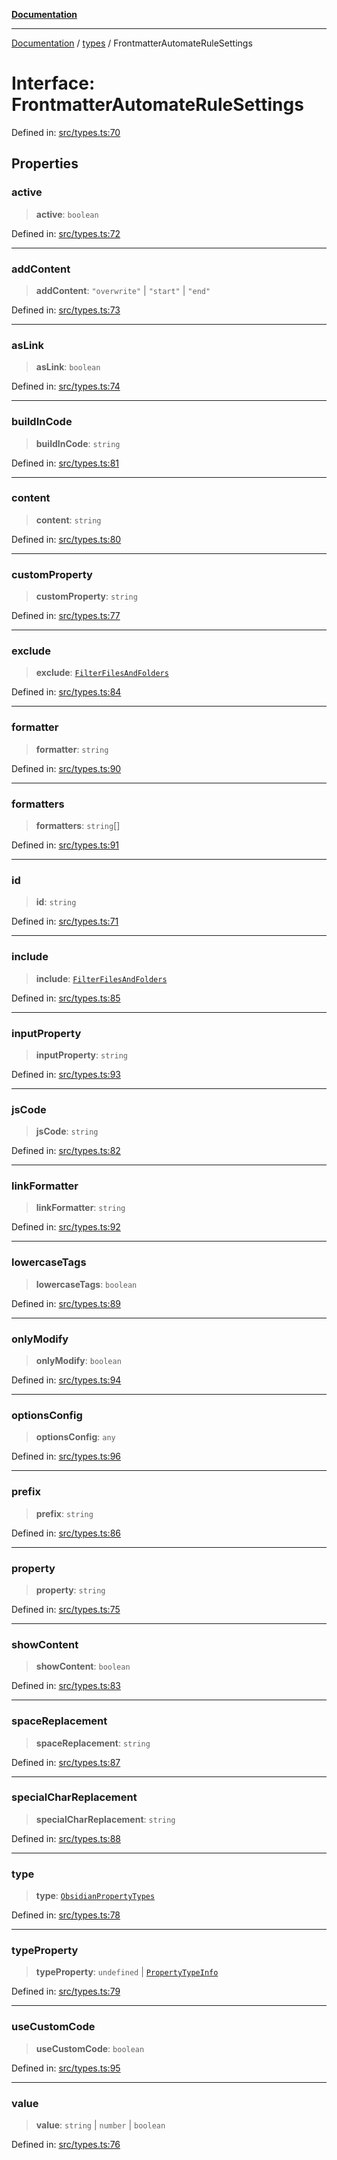 [**Documentation**](../../README.md)

***

[Documentation](../../README.md) / [types](../README.md) / FrontmatterAutomateRuleSettings

# Interface: FrontmatterAutomateRuleSettings

Defined in: [src/types.ts:70](https://github.com/Christian-Me/folder-to-tags-plugin/blob/1b47fd7d007d2f33409aeb5e2ff62bca31adb1cf/src/types.ts#L70)

## Properties

### active

> **active**: `boolean`

Defined in: [src/types.ts:72](https://github.com/Christian-Me/folder-to-tags-plugin/blob/1b47fd7d007d2f33409aeb5e2ff62bca31adb1cf/src/types.ts#L72)

***

### addContent

> **addContent**: `"overwrite"` \| `"start"` \| `"end"`

Defined in: [src/types.ts:73](https://github.com/Christian-Me/folder-to-tags-plugin/blob/1b47fd7d007d2f33409aeb5e2ff62bca31adb1cf/src/types.ts#L73)

***

### asLink

> **asLink**: `boolean`

Defined in: [src/types.ts:74](https://github.com/Christian-Me/folder-to-tags-plugin/blob/1b47fd7d007d2f33409aeb5e2ff62bca31adb1cf/src/types.ts#L74)

***

### buildInCode

> **buildInCode**: `string`

Defined in: [src/types.ts:81](https://github.com/Christian-Me/folder-to-tags-plugin/blob/1b47fd7d007d2f33409aeb5e2ff62bca31adb1cf/src/types.ts#L81)

***

### content

> **content**: `string`

Defined in: [src/types.ts:80](https://github.com/Christian-Me/folder-to-tags-plugin/blob/1b47fd7d007d2f33409aeb5e2ff62bca31adb1cf/src/types.ts#L80)

***

### customProperty

> **customProperty**: `string`

Defined in: [src/types.ts:77](https://github.com/Christian-Me/folder-to-tags-plugin/blob/1b47fd7d007d2f33409aeb5e2ff62bca31adb1cf/src/types.ts#L77)

***

### exclude

> **exclude**: [`FilterFilesAndFolders`](FilterFilesAndFolders.md)

Defined in: [src/types.ts:84](https://github.com/Christian-Me/folder-to-tags-plugin/blob/1b47fd7d007d2f33409aeb5e2ff62bca31adb1cf/src/types.ts#L84)

***

### formatter

> **formatter**: `string`

Defined in: [src/types.ts:90](https://github.com/Christian-Me/folder-to-tags-plugin/blob/1b47fd7d007d2f33409aeb5e2ff62bca31adb1cf/src/types.ts#L90)

***

### formatters

> **formatters**: `string`[]

Defined in: [src/types.ts:91](https://github.com/Christian-Me/folder-to-tags-plugin/blob/1b47fd7d007d2f33409aeb5e2ff62bca31adb1cf/src/types.ts#L91)

***

### id

> **id**: `string`

Defined in: [src/types.ts:71](https://github.com/Christian-Me/folder-to-tags-plugin/blob/1b47fd7d007d2f33409aeb5e2ff62bca31adb1cf/src/types.ts#L71)

***

### include

> **include**: [`FilterFilesAndFolders`](FilterFilesAndFolders.md)

Defined in: [src/types.ts:85](https://github.com/Christian-Me/folder-to-tags-plugin/blob/1b47fd7d007d2f33409aeb5e2ff62bca31adb1cf/src/types.ts#L85)

***

### inputProperty

> **inputProperty**: `string`

Defined in: [src/types.ts:93](https://github.com/Christian-Me/folder-to-tags-plugin/blob/1b47fd7d007d2f33409aeb5e2ff62bca31adb1cf/src/types.ts#L93)

***

### jsCode

> **jsCode**: `string`

Defined in: [src/types.ts:82](https://github.com/Christian-Me/folder-to-tags-plugin/blob/1b47fd7d007d2f33409aeb5e2ff62bca31adb1cf/src/types.ts#L82)

***

### linkFormatter

> **linkFormatter**: `string`

Defined in: [src/types.ts:92](https://github.com/Christian-Me/folder-to-tags-plugin/blob/1b47fd7d007d2f33409aeb5e2ff62bca31adb1cf/src/types.ts#L92)

***

### lowercaseTags

> **lowercaseTags**: `boolean`

Defined in: [src/types.ts:89](https://github.com/Christian-Me/folder-to-tags-plugin/blob/1b47fd7d007d2f33409aeb5e2ff62bca31adb1cf/src/types.ts#L89)

***

### onlyModify

> **onlyModify**: `boolean`

Defined in: [src/types.ts:94](https://github.com/Christian-Me/folder-to-tags-plugin/blob/1b47fd7d007d2f33409aeb5e2ff62bca31adb1cf/src/types.ts#L94)

***

### optionsConfig

> **optionsConfig**: `any`

Defined in: [src/types.ts:96](https://github.com/Christian-Me/folder-to-tags-plugin/blob/1b47fd7d007d2f33409aeb5e2ff62bca31adb1cf/src/types.ts#L96)

***

### prefix

> **prefix**: `string`

Defined in: [src/types.ts:86](https://github.com/Christian-Me/folder-to-tags-plugin/blob/1b47fd7d007d2f33409aeb5e2ff62bca31adb1cf/src/types.ts#L86)

***

### property

> **property**: `string`

Defined in: [src/types.ts:75](https://github.com/Christian-Me/folder-to-tags-plugin/blob/1b47fd7d007d2f33409aeb5e2ff62bca31adb1cf/src/types.ts#L75)

***

### showContent

> **showContent**: `boolean`

Defined in: [src/types.ts:83](https://github.com/Christian-Me/folder-to-tags-plugin/blob/1b47fd7d007d2f33409aeb5e2ff62bca31adb1cf/src/types.ts#L83)

***

### spaceReplacement

> **spaceReplacement**: `string`

Defined in: [src/types.ts:87](https://github.com/Christian-Me/folder-to-tags-plugin/blob/1b47fd7d007d2f33409aeb5e2ff62bca31adb1cf/src/types.ts#L87)

***

### specialCharReplacement

> **specialCharReplacement**: `string`

Defined in: [src/types.ts:88](https://github.com/Christian-Me/folder-to-tags-plugin/blob/1b47fd7d007d2f33409aeb5e2ff62bca31adb1cf/src/types.ts#L88)

***

### type

> **type**: [`ObsidianPropertyTypes`](../type-aliases/ObsidianPropertyTypes.md)

Defined in: [src/types.ts:78](https://github.com/Christian-Me/folder-to-tags-plugin/blob/1b47fd7d007d2f33409aeb5e2ff62bca31adb1cf/src/types.ts#L78)

***

### typeProperty

> **typeProperty**: `undefined` \| [`PropertyTypeInfo`](../type-aliases/PropertyTypeInfo.md)

Defined in: [src/types.ts:79](https://github.com/Christian-Me/folder-to-tags-plugin/blob/1b47fd7d007d2f33409aeb5e2ff62bca31adb1cf/src/types.ts#L79)

***

### useCustomCode

> **useCustomCode**: `boolean`

Defined in: [src/types.ts:95](https://github.com/Christian-Me/folder-to-tags-plugin/blob/1b47fd7d007d2f33409aeb5e2ff62bca31adb1cf/src/types.ts#L95)

***

### value

> **value**: `string` \| `number` \| `boolean`

Defined in: [src/types.ts:76](https://github.com/Christian-Me/folder-to-tags-plugin/blob/1b47fd7d007d2f33409aeb5e2ff62bca31adb1cf/src/types.ts#L76)
